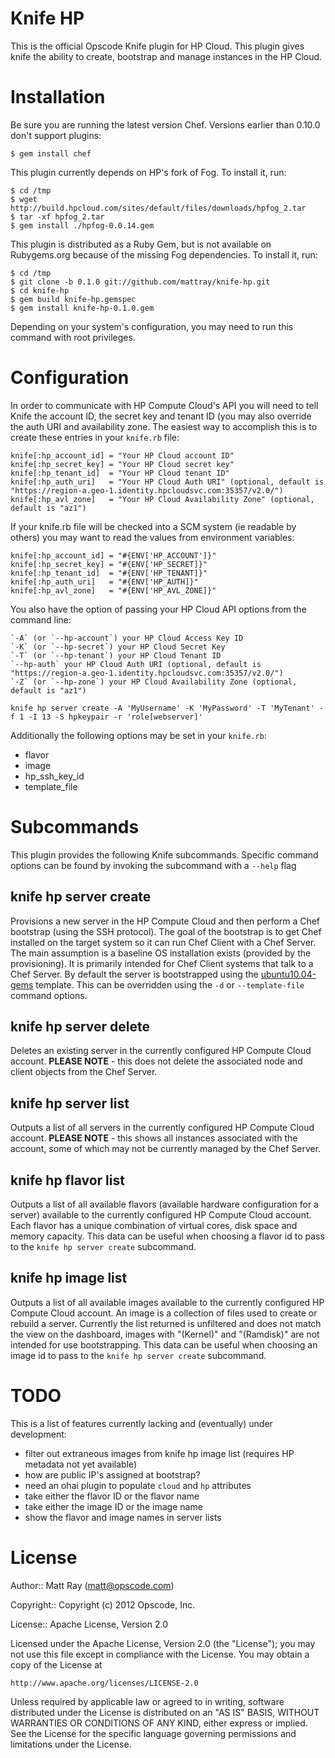 Knife HP
========

This is the official Opscode Knife plugin for HP Cloud. This plugin gives knife the ability to create, bootstrap and manage instances in the HP Cloud.

# Installation #

Be sure you are running the latest version Chef. Versions earlier than 0.10.0 don't support plugins:

    $ gem install chef

This plugin currently depends on HP's fork of Fog. To install it, run:

    $ cd /tmp
    $ wget http://build.hpcloud.com/sites/default/files/downloads/hpfog_2.tar
    $ tar -xf hpfog_2.tar
    $ gem install ./hpfog-0.0.14.gem

This plugin is distributed as a Ruby Gem, but is not available on Rubygems.org because of the missing Fog dependencies. To install it, run:

    $ cd /tmp
    $ git clone -b 0.1.0 git://github.com/mattray/knife-hp.git
    $ cd knife-hp
    $ gem build knife-hp.gemspec
    $ gem install knife-hp-0.1.0.gem

Depending on your system's configuration, you may need to run this command with root privileges.

# Configuration #

In order to communicate with HP Compute Cloud's API you will need to tell Knife the account ID, the secret key and tenant ID (you may also override the auth URI and availability zone. The easiest way to accomplish this is to create these entries in your `knife.rb` file:

    knife[:hp_account_id] = "Your HP Cloud account ID"
    knife[:hp_secret_key] = "Your HP Cloud secret key"
    knife[:hp_tenant_id]  = "Your HP Cloud tenant ID"
    knife[:hp_auth_uri]   = "Your HP Cloud Auth URI" (optional, default is "https://region-a.geo-1.identity.hpcloudsvc.com:35357/v2.0/")
    knife[:hp_avl_zone]   = "Your HP Cloud Availability Zone" (optional, default is "az1")

If your knife.rb file will be checked into a SCM system (ie readable by others) you may want to read the values from environment variables:

    knife[:hp_account_id] = "#{ENV['HP_ACCOUNT']}"
    knife[:hp_secret_key] = "#{ENV['HP_SECRET]}"
    knife[:hp_tenant_id]  = "#{ENV['HP_TENANT]}"
    knife[:hp_auth_uri]   = "#{ENV['HP_AUTH]}"
    knife[:hp_avl_zone]   = "#{ENV['HP_AVL_ZONE]}"

You also have the option of passing your HP Cloud API options from the command line:

    `-A` (or `--hp-account`) your HP Cloud Access Key ID
    `-K` (or `--hp-secret`) your HP Cloud Secret Key
    `-T` (or `--hp-tenant`) your HP Cloud Tenant ID
    `--hp-auth` your HP Cloud Auth URI (optional, default is "https://region-a.geo-1.identity.hpcloudsvc.com:35357/v2.0/")
    `-Z` (or `--hp-zone`) your HP Cloud Availability Zone (optional, default is "az1")

    knife hp server create -A 'MyUsername' -K 'MyPassword' -T 'MyTenant' -f 1 -I 13 -S hpkeypair -r 'role[webserver]'

Additionally the following options may be set in your `knife.rb`:

* flavor
* image
* hp_ssh_key_id
* template_file

# Subcommands #

This plugin provides the following Knife subcommands. Specific command options can be found by invoking the subcommand with a `--help` flag

knife hp server create
----------------------

Provisions a new server in the HP Compute Cloud and then perform a Chef bootstrap (using the SSH protocol). The goal of the bootstrap is to get Chef installed on the target system so it can run Chef Client with a Chef Server. The main assumption is a baseline OS installation exists (provided by the provisioning). It is primarily intended for Chef Client systems that talk to a Chef Server. By default the server is bootstrapped using the [ubuntu10.04-gems](https://github.com/opscode/chef/blob/master/chef/lib/chef/knife/bootstrap/ubuntu10.04-gems.erb) template. This can be overridden using the `-d` or `--template-file` command options.

knife hp server delete
----------------------

Deletes an existing server in the currently configured HP Compute Cloud account. <b>PLEASE NOTE</b> - this does not delete the associated node and client objects from the Chef Server.

knife hp server list
--------------------

Outputs a list of all servers in the currently configured HP Compute Cloud account. <b>PLEASE NOTE</b> - this shows all instances associated with the account, some of which may not be currently managed by the Chef Server.

knife hp flavor list
--------------------

Outputs a list of all available flavors (available hardware configuration for a server) available to the currently configured HP Compute Cloud account. Each flavor has a unique combination of virtual cores, disk space and memory capacity. This data can be useful when choosing a flavor id to pass to the `knife hp server create` subcommand.

knife hp image list
-------------------

Outputs a list of all available images available to the currently configured HP Compute Cloud account. An image is a collection of files used to create or rebuild a server. Currently the list returned is unfiltered and does not match the view on the dashboard, images with "(Kernel)" and "(Ramdisk)" are not intended for use bootstrapping. This data can be useful when choosing an image id to pass to the `knife hp server create` subcommand.

# TODO #

This is a list of features currently lacking and (eventually) under development:

* filter out extraneous images from knife hp image list (requires HP metadata not yet available)
* how are public IP's assigned at bootstrap?
* need an ohai plugin to populate `cloud` and `hp` attributes
* take either the flavor ID or the flavor name
* take either the image ID or the image name
* show the flavor and image names in server lists

# License #

Author:: Matt Ray (<matt@opscode.com>)

Copyright:: Copyright (c) 2012 Opscode, Inc.

License:: Apache License, Version 2.0

Licensed under the Apache License, Version 2.0 (the "License");
you may not use this file except in compliance with the License.
You may obtain a copy of the License at

    http://www.apache.org/licenses/LICENSE-2.0

Unless required by applicable law or agreed to in writing, software
distributed under the License is distributed on an "AS IS" BASIS,
WITHOUT WARRANTIES OR CONDITIONS OF ANY KIND, either express or implied.
See the License for the specific language governing permissions and
limitations under the License.
